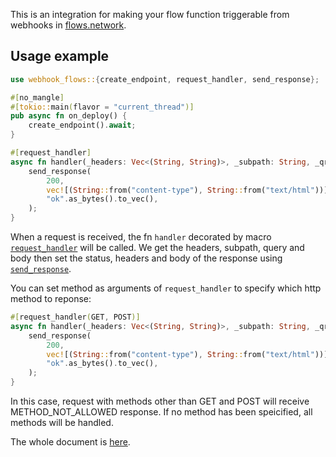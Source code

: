 This is an integration for making your flow function triggerable from webhooks in [flows.network](https://flows.network).

## Usage example
```rust
use webhook_flows::{create_endpoint, request_handler, send_response};

#[no_mangle]
#[tokio::main(flavor = "current_thread")]
pub async fn on_deploy() {
    create_endpoint().await;
}

#[request_handler]
async fn handler(_headers: Vec<(String, String)>, _subpath: String, _qry: HashMap<String, Value>, _body: Vec<u8>) {
    send_response(
        200,
        vec![(String::from("content-type"), String::from("text/html"))],
        "ok".as_bytes().to_vec(),
    );
}
```

When a request is received, the fn `handler` decorated by macro [`request_handler`](https://docs.rs/webhook-flows/latest/webhook_flows/attr.request_handler.html) will be called. We get the headers, subpath, query and body then set the status, headers and body of the response using [`send_response`](https://docs.rs/webhook-flows/latest/webhook_flows/fn.send_response.html).

You can set method as arguments of `request_handler` to specify which
http method to reponse:
```rust
#[request_handler(GET, POST)]
async fn handler(_headers: Vec<(String, String)>, _subpath: String, _qry: HashMap<String, Value>, _body: Vec<u8>) {
    send_response(
        200,
        vec![(String::from("content-type"), String::from("text/html"))],
        "ok".as_bytes().to_vec(),
    );
}
```
In this case, request with methods other than GET and POST will receive
METHOD_NOT_ALLOWED response. If no method has been speicified, all methods
will be handled.

The whole document is [here](https://docs.rs/webhook-flows).
